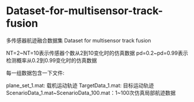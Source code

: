 # Dataset-for-multisensor-track-fusion 
多传感器航迹融合数据集
Dataset for multisensor track fusion

NT=2~NT=10表示传感器个数从2到10变化时的仿真数据
pd=0.2~pd=0.99表示检测概率从0.2到0.99变化时的仿真数据

每一组数据包含一下文件:

plane_set_1.mat: 载机运动轨迹
TargetData_1.mat: 目标运动轨迹
ScenarioData_1.mat~ScenarioData_100.mat：1~100次仿真局部航迹数据

